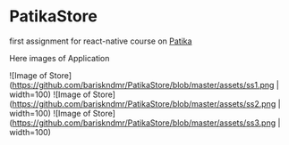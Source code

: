 # PatikaStore
first assignment for react-native course on [Patika](https://app.patika.dev)

Here images of Application

![Image of Store](https://github.com/bariskndmr/PatikaStore/blob/master/assets/ss1.png | width=100)
![Image of Store](https://github.com/bariskndmr/PatikaStore/blob/master/assets/ss2.png | width=100)
![Image of Store](https://github.com/bariskndmr/PatikaStore/blob/master/assets/ss3.png | width=100)
